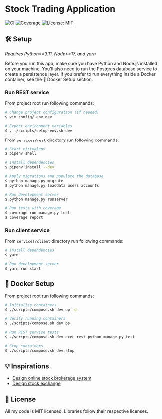 # Stock Trading Application

[![CI](https://github.com/micpst/stock-trading-app/actions/workflows/ci.yml/badge.svg)](https://github.com/micpst/stock-trading-app/actions/workflows/ci.yml)
[![Coverage](https://codecov.io/gh/micpst/stock-trading-app/branch/master/graph/badge.svg?token=CR61K0OVIR)](https://codecov.io/gh/micpst/stock-trading-app)
[![License: MIT](https://img.shields.io/badge/License-MIT-yellow.svg)](https://opensource.org/licenses/MIT)

## 🛠️ Setup
_Requires Python>=3.11, Node>=17, and yarn_

Before you run this app, make sure you have Python and Node.js installed on your machine. You'll also need to run the Postgres database service to create a persistence layer. If you prefer to run everything inside a Docker container, see the 🐳 Docker Setup section.

### Run REST service
From project root run following commands: 
```bash
# Change project configuration (if needed)
$ vim config/.env.dev

# Export environment variables
$ . ./scripts/setup-env.sh dev
```
From `services/rest` directory run following commands:
```bash
# Start virtualenv
$ pipenv shell

# Install dependencies
$ pipenv install --dev

# Apply migrations and populate the database
$ python manage.py migrate
$ python manage.py loaddata users accounts

# Run development server
$ python manage.py runserver

# Run tests with coverage
$ coverage run manage.py test
$ coverage report
```
### Run client service
From `services/client` directory run following commands:
```bash
# Install dependencies
$ yarn

# Run development server
$ yarn run start
```

## 🐳 Docker Setup
From project root run following commands:
```bash
# Initialize containers
$ ./scripts/compose.sh dev up -d

# Verify running containers
$ ./scripts/compose.sh dev ps

# Run REST service tests
$ ./scripts/compose.sh dev exec rest python manage.py test

# Stop containers
$ ./scripts/compose.sh dev stop
```

## 💡 Inspirations
- [Design online stock brokerage system](https://github.com/tssovi/grokking-the-object-oriented-design-interview/blob/master/object-oriented-design-case-studies/design-an-online-stock-brokerage-system.md)
- [Design stock exchange](https://www.grokkingsystemdesigns.com/design-stock-exchange/)

## 📄 License
All my code is MIT licensed. Libraries follow their respective licenses.
